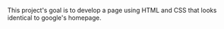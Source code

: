 This project's goal is to develop a page using HTML and CSS that looks identical to google's homepage. 